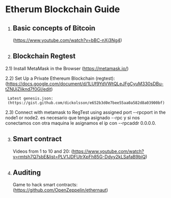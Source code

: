 Etherum Blockchain Guide
========================

1) Basic concepts of Bitcoin
   -------------------------
   (https://www.youtube.com/watch?v=bBC-nXj3Ng4)

2) Blockchain Regtest
   ------------------

2.1) Install MetaMask in the Browser
     (https://metamask.io/)

2.2) Set Up a Private Ethereum Blockchain (regtest):
     (https://docs.google.com/document/d/1LUf9YdVWtQLeJFgCyuM330sDBu-tZNUjZliknd7f0GI/edit)
        
     Latest genesis.json:
     (https://gist.github.com/dickolsson/e652b3d0e7bee55aa0a582d8a03900bf)

2.3) Connect with metamask to RegTest using assigned port --rpcport in the node1 or node2.
     es necesario que tenga asignado --rpc y si nos conectamos con otra maquina le asignamos el ip con --rpcaddr 0.0.0.0.

3) Smart contract
   --------------

   Videos from 1 to 10 and 20:
   (https://www.youtube.com/watch?v=rmtsh7Q7sbE&list=PLV1JDFUtrXpFh85G-Ddyy2kLSafaB9biQ)

4) Auditing
   --------

   Game to hack smart contracts:
   (https://github.com/OpenZeppelin/ethernaut)
